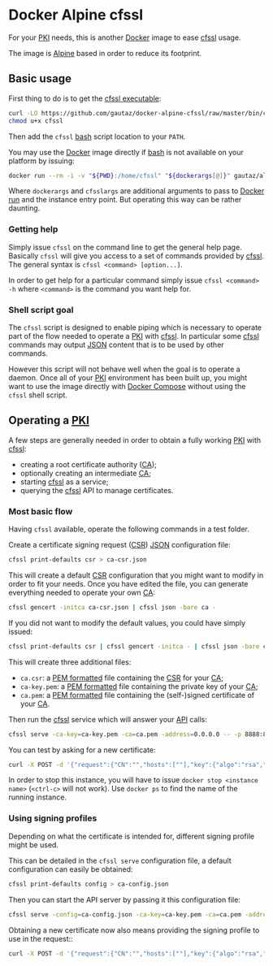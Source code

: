 # Docker Alpine cfssl

For your [PKI] needs, this is another [Docker] image to ease [cfssl] usage.

The image is [Alpine](https://alpinelinux.org/) based in order to reduce its footprint.


## Basic usage

First thing to do is to get the [cfssl executable](https://github.com/gautaz/docker-alpine-cfssl/blob/master/bin/cfssl):

```sh
curl -LO https://github.com/gautaz/docker-alpine-cfssl/raw/master/bin/cfssl
chmod u+x cfssl
```

Then add the `cfssl` [bash] script location to your `PATH`.

You may use the [Docker] image directly if [bash] is not available on your platform by issuing:

```sh
docker run --rm -i -v "${PWD}:/home/cfssl" "${dockerargs[@]}" gautaz/alpine-cfssl "${cfsslargs[@]}"
```

Where `dockerargs` and `cfsslargs` are additional arguments to pass to [Docker run](https://docs.docker.com/engine/reference/run/) and the instance entry point.
But operating this way can be rather daunting.

### Getting help

Simply issue `cfssl` on the command line to get the general help page.
Basically `cfssl` will give you access to a set of commands provided by [cfssl].
The general syntax is `cfssl <command> [option...]`.

In order to get help for a particular command simply issue `cfssl <command> -h` where `<command>` is the command you want help for.

### Shell script goal

The `cfssl` script is designed to enable piping which is necessary to operate part of the flow needed to operate a [PKI] with [cfssl].
In particular some [cfssl] commands may output [JSON] content that is to be used by other commands.

However this script will not behave well when the goal is to operate a daemon.
Once all of your [PKI] environment has been built up, you might want to use the image directly with [Docker Compose] without using the `cfssl` shell script.


## Operating a [PKI]

 A few steps are generally needed in order to obtain a fully working [PKI] with [cfssl]:

- creating a root certificate authority ([CA]);
- optionally creating an intermediate [CA];
- starting [cfssl] as a service;
- querying the [cfssl] API to manage certificates.

### Most basic flow

Having `cfssl` available, operate the following commands in a test folder.

Create a certificate signing request ([CSR]) [JSON] configuration file:

```sh
cfssl print-defaults csr > ca-csr.json
```

This will create a default [CSR] configuration that you might want to modify in order to fit your needs.
Once you have edited the file, you can generate everything needed to operate your own [CA]:

```sh
cfssl gencert -initca ca-csr.json | cfssl json -bare ca -
```

If you did not want to modify the default values, you could have simply issued:

```sh
cfssl print-defaults csr | cfssl gencert -initca - | cfssl json -bare ca -
```

This will create three additional files:

- `ca.csr`: a [PEM formatted] file containing the [CSR] for your [CA];
- `ca-key.pem`: a [PEM formatted] file containing the private key of your [CA];
- `ca.pem`: a [PEM formatted] file containing the (self-)signed certificate of your [CA].

Then run the [cfssl] service which will answer your [API](https://github.com/cloudflare/cfssl/tree/master/doc/api) calls:

```sh
cfssl serve -ca-key=ca-key.pem -ca=ca.pem -address=0.0.0.0 -- -p 8888:8888
```

You can test by asking for a new certificate:

```sh
curl -X POST -d '{"request":{"CN":"","hosts":[""],"key":{"algo":"rsa","size":2048},"names":[{"C":"","ST":"","L":"","O":""}]}}' http://localhost:8888/api/v1/cfssl/newcert
```

In order to stop this instance, you will have to issue `docker stop <instance name>` (`<ctrl-c>` will not work).
Use `docker ps` to find the name of the running instance.

### Using signing profiles

Depending on what the certificate is intended for, different signing profile might be used.

This can be detailed in the `cfssl serve` configuration file, a default configuration can easily be obtained:

```sh
cfssl print-defaults config > ca-config.json
```

Then you can start the API server by passing it this configuration file:

```sh
cfssl serve -config=ca-config.json -ca-key=ca-key.pem -ca=ca.pem -address=0.0.0.0 -- -p 8888:8888
```

Obtaining a new certificate now also means providing the signing profile to use in the request::

```sh
curl -X POST -d '{"request":{"CN":"","hosts":[""],"key":{"algo":"rsa","size":2048},"names":[{"C":"","ST":"","L":"","O":""}]},"profile":"client"}' http://localhost:8888/api/v1/cfssl/newcert
```


[bash]: https://www.docker.com/
[CA]: https://en.wikipedia.org/wiki/Certificate_authority
[cfssl]: https://cfssl.org/
[CSR]: https://en.wikipedia.org/wiki/Certificate_signing_request
[Docker]: https://www.docker.com/
[Docker Compose]: https://docs.docker.com/compose/
[JSON]: http://json.org/
[PEM formatted]: https://en.wikipedia.org/wiki/X.509#Certificate_filename_extensions
[PKI]: https://en.wikipedia.org/wiki/Public_key_infrastructure
